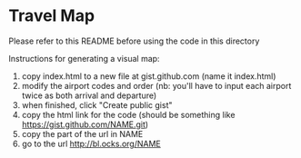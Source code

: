 # Travel Map

Please refer to this README before using the code in this directory

Instructions for generating a visual map:
1. copy index.html to a new file at gist.github.com (name it index.html)
2. modify the airport codes and order (nb: you'll have to input each airport twice as both arrival and departure)
3. when finished, click "Create public gist"
4. copy the html link for the code (should be something like https://gist.github.com/NAME.git)
5. copy the part of the url in NAME
6. go to the url http://bl.ocks.org/NAME

